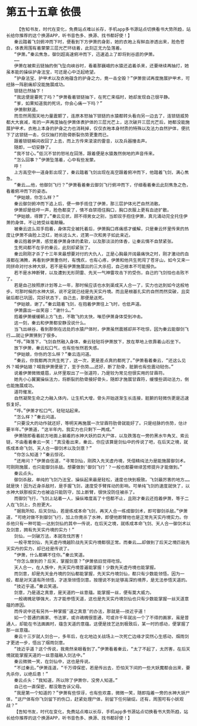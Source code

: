 # 第五十五章 依偎
        【告知书友，时代在变化，免费站点难以长存，手机app多书源站点切换看书大势所趋，站长给你推荐的这个换源APP，听书音色多、换源、找书都好使！】
       秦云踏着飞剑俯冲而下时，便看到下方伊萧的身影，她的衣袍上有鲜血渗透出来，脸色苍白，体表周围有着蒙蒙三层光芒环绕着，此刻正无力坠落着。
       “伊萧。”秦云焦急，御剑超高速俯冲而下，迅速追上了即将到谷底的伊萧。
       ……
       伊萧在被索云链抽的倒飞坠向峡谷时，看着那巍峨的水猿还追着杀来，还要继续再抽打，她虽本能的操纵护身法宝，可还是心中泛起绝望。
       “护身法宝、护甲术以及衣袍蕴含的护身之力，竟一击全毁？”伊萧尝试再度施展护甲术，可经脉一阵剧痛却没能施展成功。
       锁链已然抽下！
       “我这便是要死了吗？”伊萧看着锁链抽下，在死亡来临时，她却发现自己很平静。
       “爹，如果知道我的死讯，你会心痛一下吗？”
       伊萧默默道。
       而忽然周围天地力量震颤了，连原本怒抽下锁链的水猿都转头看向另一边去了，连锁链威势都大大衰减，嘭的一声再度抽在伊萧体表护体的三层光芒上，这次破开三层光芒后，她都没能施展护甲术，衣袍上本身的护身之力也消耗掉，仅仅衣袍本身材质的特殊以及法力自然护体，便抗下了这锁链一击，仅仅抽打的肋骨断裂伤势更重而已。
       跟着锁链瞬间收回了上去，而上方传来滚滚的雷音，以及兵器撞击声。
       随即，一切安静了。
       “我不甘心。”低沉不甘的怒吼在回荡，跟着便是水猿轰然倒地的声音传来。
       “怎么回事？”伊萧坠落着，心中有些发蒙。
       呼！
       上方高空中一道身影出现了，秦云踏着飞剑出现在高空跟着俯冲而下，他踏着飞剑，满心焦急。
       “秦云……他，他御剑飞行？”伊萧看着秦云御剑飞行俯冲而下，仔细看着秦云此刻焦急之色，看着俯冲而下的姿态。
       “伊姑娘，你怎么样？”
       秦云御剑俯冲而下追上后，便一伸手揽住了伊萧，那三层护体光芒自然消散。
       伊萧却是低哼一声，脸色都变了，情不自禁捂住胸口，胸口衣服上更有血迹扩散。
       “伊姑娘，得罪了。”秦云见状，顾不得男女之别，当即双手抱住伊萧，真元涌动完全托住伊萧的身体，不让她受丝毫颠簸。
       被秦云这么双手抱着，身体完全被托着后，伊萧胸口疼痛感才缓解，只是秦云怀里传来的热度让伊萧不由脸上泛红，她长这么大，还第一次和男子如此亲近。
       秦云抱着伊萧，感觉着伊萧身体的柔软，以及那淡淡的体香，让秦云情不自禁紧张。
       生死间都不在乎的秦云，此刻却紧张了。
       秦云刚刚才杀了十三年来最想要对付的大仇人，正是心胸最开阔最痛快之时，刚才激动的血液都在沸腾，再看到伊萧重伤时，有愧疚，也有心疼，伊萧和他共生死闯了苍牙山，如今又来一同拼命对付水神大妖，若不是有伊萧施展出的三大杀招，自己根本不可能报仇。
       若不是水神断臂，以及遭到无形阴雷、先天一气神雷攻击下的受伤，自己的飞剑怕也击败不了。
       若是自己按照原计划等上一年，那时候应该也水到渠成天人合一了，实力也达到如今这般地步。可那时候的水神大妖，说不定就已经是先天实丹境。而且是根基扎实的自然而然突破，且突破后都已巩固，完好状态下，自己去，那便是送死。
       “伊姑娘，谢了。”秦云踏着飞剑，在抱着伊萧往上飞时，也低声道。
       伊萧露出一丝笑容：“谢什么。”
       抱着伊萧缓缓朝上方飞去，不敢飞的太快，唯恐伊萧身体受到冲击。
       这一刻，秦云和伊萧都安静没说什么。
       当飞出峡谷，看到那倒在远处的水猿尸体时，伊萧虽然震撼却并不吃惊，因为秦云能御剑飞行……就让伊萧猜到了很多。
       “呼。”降落下，飞剑自然融入身体，秦云轻轻将伊萧放下，放在草地上依靠着山石坐下。
       放下伊萧，秦云松口气，也有些怅然若失感。
       “伊姑娘，你伤的怎么样？”秦云连问道。
       “秦云，你我都两次共生死了，这一次，更是差点真的都死了。”伊萧看着秦云，“还这么见外？喊伊姑娘？喊我伊萧便是了，至于伤势……还好，断了肋骨，脏腑也有些震动轻伤。”
       说着伊萧微微蹙眉，从怀里取出了一张道符，乃是较为常见但很实用的甘霖符。
       她先小心翼翼操纵法力，将断裂的肋骨接好骨头，随即才施展甘霖符，缓慢些调动法力，倒也能施展成功。
       道符催发。
       自然凝聚生命之力融入体内，让生机大增，骨头开始逐渐生长连接，脏腑的轻微伤更是迅速恢复好。
       “呼。”伊萧才松口气，轻轻站起来。
       “怎么样？”秦云问道。
       “只要没大的动作就还好，等明天再施展一次甘霖符肋骨就能好了。只是经脉的伤势，估计要半年。”伊萧道，“这半年内，我实力也只剩下一两成。”
       伊萧随即看着前方地面上躺着的水神大妖的巨大尸体，以及跌落在一旁的黑水牛角叉、索云链，不由看着秦云一笑：“真没看出来，秦云，你应该算是剑仙中的传说了吧，在后天之境，就练成本命飞剑、天人合一御剑术以及剑意？”
       “你怎么知道？”秦云惊诧。
       “还用问？”伊萧自信道，“寻常剑仙，刚跨入先天虚丹境，凭借精纯法力是能施展御剑术。可刚刚施展，也只能御剑杀敌。想要做到‘御剑飞行’？一般也都要继续苦修提升才能做到。”
       秦云点头。
       御剑杀敌，单纯的飞剑乃法宝，操纵起来最是轻松，速度也快到极致。飞剑最厉害的地方……就是快！因为近身杀敌时，是手握飞剑，速度受手臂挥动的影响。可单纯飞剑的速度就快了，以水神大妖那般实力也被迫只能防守，加上断臂，很快没防住被杀了。
       而御剑飞行，飞剑上站着一人，操纵难度高了十倍都不止，且刚才秦云还抱着伊萧，等于二人在飞剑上，负担更大。
       “据我所知，后天剑仙，若是练成本命飞剑，再天人合一练成御剑术，即可御剑杀敌。”伊萧道，“可绝对做不到御剑飞行，加上你竟杀了水神，即便他断臂他也是正常先天实丹境实力。你杀他只有一种可能——达到剑仙的其中一传说，在后天之境，就练成本命飞剑、天人合一御剑术以及剑意，拥有先天实丹境的实力！”
       剑仙，一剑破万法，本就攻伐厉害！
       一般寻常剑仙，先天虚丹境越阶战先天实丹境都很正常。而秦云……却做到了后天之境匹敌先天实丹的实力，却已经是传说了。
       “伊萧，什么都瞒不住你。”秦云笑道。
       “你怎么做到的？后天，掌握剑意？”伊萧依旧觉得吃惊。
       天人合一，在人族中，先天实丹境普遍能掌握！少数先天虚丹境也能掌握。
       而剑意，却是先天金丹境的剑仙都能掌握，先天实丹境剑仙，都只有少数能领悟。因为一般，都是对天道有所领悟，才逐渐领悟剑意。按理说不到足够高深的境界，是无法参悟天道的。
       “技近乎道。”秦云笑道。
       剑意，乃是道之真意，是天道的一丝意蕴。能掌握一丝，便有莫大威力。
       一般魂魄足够强大，方才能参悟天道，这也是先天实丹境剑仙也只有少数能掌握一丝天道意蕴的原因。
       而传说中还有另外一种掌握‘道之真意’的办法，那就是——技近乎道！
       如一个普通的画家、书法家，或许魂魄很普通，可或许千年就出一个了不得的画家，虽是普通人，却能在书法画画时，蕴含天道的意蕴。这便是技艺达到极致后，某一时的感动，便掌握了那一丝意蕴。
       秦云十三岁就人剑合一，多年后，在北地边关战场上一次死亡边缘才突然心生感动，烟雨剑才更进一步，悟出了烟雨剑意。
       “技近乎道？这个传说，我竟然亲眼看到了。”伊萧看着秦云，“太了不起了，太厉害，在后天境就能掌握天道的一丝意蕴融入剑法中。”
       秦云微微一笑，在剑仙中，这也是传说。
       “不过秦云。”伊萧连道，“千万得保密，若是传出去，恐怕天下间的一些大妖魔都会出来，要先杀你，以绝后患！”
       秦云点头：“我知道，所以除了伊萧你，没旁人知道。”
       自己也一直保密，都没敢告诉父母。
       “我是第一个知道的？”伊萧有些惊讶，也有些欢喜，微微一笑，随即指着一旁的水神大妖尸体，“这尸体有你飞剑留下的伤口，赶紧处理尸体，别留下任何破绽。还有，周围可有小妖观战？”
       【告知书友，时代在变化，免费站点难以长存，手机app多书源站点切换看书大势所趋，站长给你推荐的这个换源APP，听书音色多、换源、找书都好使！】